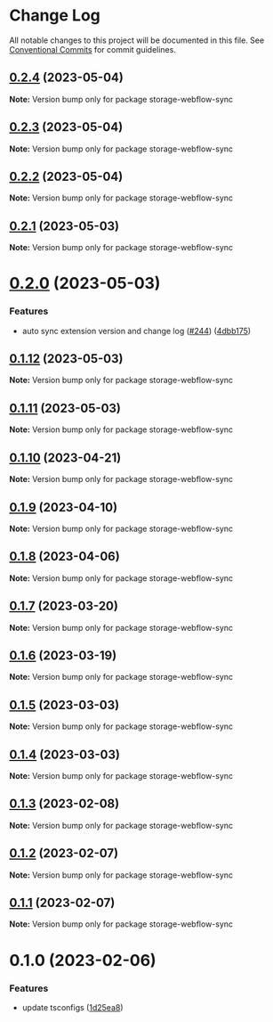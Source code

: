 # Change Log

All notable changes to this project will be documented in this file.
See [Conventional Commits](https://conventionalcommits.org) for commit guidelines.

## [0.2.4](https://github.com/simplycubed/extensions/compare/storage-webflow-sync@0.2.3...storage-webflow-sync@0.2.4) (2023-05-04)

**Note:** Version bump only for package storage-webflow-sync

## [0.2.3](https://github.com/simplycubed/extensions/compare/storage-webflow-sync@0.2.2...storage-webflow-sync@0.2.3) (2023-05-04)

**Note:** Version bump only for package storage-webflow-sync

## [0.2.2](https://github.com/simplycubed/extensions/compare/storage-webflow-sync@0.2.1...storage-webflow-sync@0.2.2) (2023-05-04)

**Note:** Version bump only for package storage-webflow-sync

## [0.2.1](https://github.com/simplycubed/extensions/compare/storage-webflow-sync@0.2.0...storage-webflow-sync@0.2.1) (2023-05-03)

**Note:** Version bump only for package storage-webflow-sync

# [0.2.0](https://github.com/simplycubed/extensions/compare/storage-webflow-sync@0.1.12...storage-webflow-sync@0.2.0) (2023-05-03)

### Features

- auto sync extension version and change log ([#244](https://github.com/simplycubed/extensions/issues/244)) ([4dbb175](https://github.com/simplycubed/extensions/commit/4dbb17526fae5189a89164186fcf9866f555c7ea))

## [0.1.12](https://github.com/simplycubed/extensions/compare/storage-webflow-sync@0.1.11...storage-webflow-sync@0.1.12) (2023-05-03)

**Note:** Version bump only for package storage-webflow-sync

## [0.1.11](https://github.com/simplycubed/extensions/compare/storage-webflow-sync@0.1.10...storage-webflow-sync@0.1.11) (2023-05-03)

**Note:** Version bump only for package storage-webflow-sync

## [0.1.10](https://github.com/simplycubed/extensions/compare/storage-webflow-sync@0.1.9...storage-webflow-sync@0.1.10) (2023-04-21)

**Note:** Version bump only for package storage-webflow-sync

## [0.1.9](https://github.com/simplycubed/extensions/compare/storage-webflow-sync@0.1.8...storage-webflow-sync@0.1.9) (2023-04-10)

**Note:** Version bump only for package storage-webflow-sync

## [0.1.8](https://github.com/simplycubed/extensions/compare/storage-webflow-sync@0.1.7...storage-webflow-sync@0.1.8) (2023-04-06)

**Note:** Version bump only for package storage-webflow-sync

## [0.1.7](https://github.com/simplycubed/extensions/compare/storage-webflow-sync@0.1.6...storage-webflow-sync@0.1.7) (2023-03-20)

**Note:** Version bump only for package storage-webflow-sync

## [0.1.6](https://github.com/simplycubed/extensions/compare/storage-webflow-sync@0.1.5...storage-webflow-sync@0.1.6) (2023-03-19)

**Note:** Version bump only for package storage-webflow-sync

## [0.1.5](https://github.com/simplycubed/extensions/compare/storage-webflow-sync@0.1.4...storage-webflow-sync@0.1.5) (2023-03-03)

**Note:** Version bump only for package storage-webflow-sync

## [0.1.4](https://github.com/simplycubed/extensions/compare/storage-webflow-sync@0.1.3...storage-webflow-sync@0.1.4) (2023-03-03)

**Note:** Version bump only for package storage-webflow-sync

## [0.1.3](https://github.com/simplycubed/extensions/compare/storage-webflow-sync@0.1.2...storage-webflow-sync@0.1.3) (2023-02-08)

**Note:** Version bump only for package storage-webflow-sync

## [0.1.2](https://github.com/simplycubed/extensions/compare/storage-webflow-sync@0.1.1...storage-webflow-sync@0.1.2) (2023-02-07)

**Note:** Version bump only for package storage-webflow-sync

## [0.1.1](https://github.com/simplycubed/extensions/compare/storage-webflow-sync@0.1.0...storage-webflow-sync@0.1.1) (2023-02-07)

**Note:** Version bump only for package storage-webflow-sync

# 0.1.0 (2023-02-06)

### Features

- update tsconfigs ([1d25ea8](https://github.com/simplycubed/extensions/commit/1d25ea8eebc38bcb2fe02fd21d7913d344de67c4))
